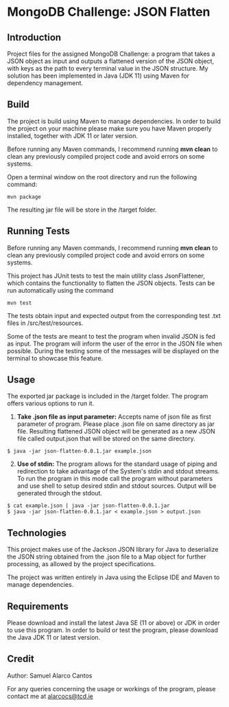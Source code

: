 # MongoDB Challenge: JSON Flatten

## Introduction
Project files for the assigned MongoDB Challenge: a program that takes a JSON object as input and outputs a flattened version of the JSON object, with keys as the path to every terminal value in the JSON structure. My solution has been implemented in Java (JDK 11) using Maven for dependency management.

## Build
The project is build using Maven to manage dependencies. In order to build the project on your machine please make sure you have Maven properly installed, together with JDK 11 or later version.

Before running any Maven commands, I recommend running __mvn clean__ to clean any previously compiled project code and avoid errors on some systems.

Open a terminal window on the root directory and run the following command:

```
mvn package
```
The resulting jar file will be store in the /target folder.

## Running Tests
Before running any Maven commands, I recommend running __mvn clean__ to clean any previously compiled project code and avoid errors on some systems.

This project has JUnit tests to test the main utility class JsonFlattener, which contains the functionality to flatten the JSON objects. Tests can be run automatically using the command

```
mvn test
```

The tests obtain input and expected output from the corresponding test .txt files in /src/test/resources.

Some of the tests are meant to test the program when invalid JSON is fed as input. The program will inform the user of the error in the JSON file when possible. During the testing some of the messages will be displayed on the terminal to showcase this feature.

## Usage
The exported jar package is included in the /target folder. The program offers various options to run it.
1. __Take .json file as input parameter:__ Accepts name of json file as first parameter of program. Please place .json file on same directory as jar file. Resulting flattened JSON object will be generated as a new JSON file called output.json that will be stored on the same directory.

```
$ java -jar json-flatten-0.0.1.jar example.json
```

2. __Use of stdin:__
The program allows for the standard usage of piping and redirection to take advantage of the System's stdin and stdout streams. To run the program in this mode call the program without parameters and use shell to setup desired stdin and stdout sources. Output will be generated through the stdout.

```
$ cat example.json | java -jar json-flatten-0.0.1.jar
$ java -jar json-flatten-0.0.1.jar < example.json > output.json
```

## Technologies 
This project makes use of the Jackson JSON library for Java to deserialize the JSON string obtained from the .json file to a Map object for further processing, as allowed by the project specifications.

The project was written entirely in Java using the Eclipse IDE and Maven to manage dependencies.

## Requirements
Please download and install the latest Java SE (11 or above) or JDK in order to use this program. In order to build or test the program, please download the Java JDK 11 or latest version.

## Credit
Author: Samuel Alarco Cantos

For any queries concerning the usage or workings of the program, please contact me at alarcocs@tcd.ie
